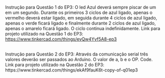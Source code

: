 Instrução para Questão 1 do EP3: 
O led Azul deverá sempre piscar de um em um segundo. 
Durante os primeiros 3 ciclos de azul ligado, apenas o vermelho deverá estar ligado, em  seguida durante 4 ciclos de azul ligado, apenas o verde ficará ligado e finalmente  durante 2 ciclos de azul ligado, apenas o amarelo ficará ligado. O ciclo continua  indefinidamente. 
Link para projeto utilizado na Questão 1 do EP3: https://www.tinkercad.com/things/evQw4Yvf5A8-ep3


<br />
Instrução para Questão 2 do EP3:
Através da comunicação serial três valores deverão ser passados ao Arduino. O valor de  a, b e o OP. Code. 
Link para projeto utilizado na Questão 2 do EP3: https://www.tinkercad.com/things/ekAf9fauK6t-copy-of-q01ep3
